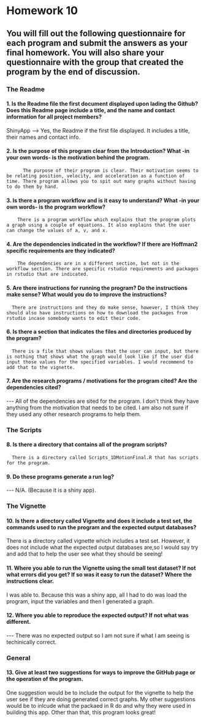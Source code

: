 # Homework 10

You will fill out the following
questionnaire for each program and submit the answers as your final homework. You will
also share your questionnaire with the group that created the program __by the end of discussion__.
---

### The Readme

#### 1. Is the Readme file the first document displayed upon lading the Github?  Does this Readme page include a title, and the name and contact information for all project members?
  ShinyApp --> Yes, the Readme if the first file displayed. It includes a title, their names and contact info. 

#### 2. Is the purpose of this program clear from the Introduction?  What -in your own words- is the motivation behind the program.
          The purpose of their program is clear. Their motivation seems to be relating position, velocity, and acceleration as a function of time. There program allows you to spit out many graphs without having to do them by hand. 
#### 3. Is there a program workflow and is it easy to understand?  What -in your own words- is the program workflow?
        There is a program workflow which explains that the program plots a graph using a couple of equations. It also explains that the user can change the values of a, v, and x.
#### 4. Are the dependencies indicated in the workflow?  If there are Hoffman2 specific requirements are they indicated?
        The dependencies are in a different section, but not in the workflow section. There are specific rstudio requirements and packages in rstudio that are indicated. 
#### 5. Are there instructions for running the program?  Do the instructions make sense?  What would you do to improve the instructions?
      There are instructions and they do make sense, however, I think they should also have instructions on how to download the packages from rstudio incase somebody wants to edit their code. 
#### 6. Is there a section that indicates the files and directories produced by the program?
      There is a file that shows values that the user can input, but there is nothing that shows what the graph would look like if the user did input those values for the specified variables. I would recommend to add that to the vignette. 
#### 7. Are the research programs / motivations for the program cited?  Are the dependencies cited?
---     All of the dependencies are sited for the program. I don't think they have anything from the motivation that needs to be cited. I am also not sure if they used any other research programs to help them. 

### The Scripts

#### 8. Is there a directory that contains all of the program scripts?
      There is a directory called Scripts_1DMotionFinal.R that has scripts for the program.

#### 9. Do these programs generate a run log?
---       N/A. (Because it is a shiny app).

### The Vignette

#### 10. Is there a directory called Vignette and does it include a test set, the commands used to run the program and the expected output databases?
  There is a directory called vignette which includes a test set. However, it does not include what the expected output databases are,so I would say try and add that to help the user see what they should be seeing!

#### 11. Where you able to run the Vignette using the small test dataset? If not what errors did you get?  If so was it easy to run the dataset?  Where the instructions clear.
  I was able to. Because this was a shiny app, all I had to do was load the program, input the variables and then I generated a graph. 

#### 12. Where you able to reproduce the expected output?  If not what was different.
---   There was no expected output so I am not sure if what I am seeing is techinically correct. 

### General

#### 13. Give __at least two__ suggestions for ways to improve the GitHub page or the operation of the program.
  One suggestion would be to include the output for the vignette to help the user see if they are doing generated correct graphs. My other suggestions would be to inlcude what the packaed in R do and why they were used in building this app. Other than that, this program looks great!
